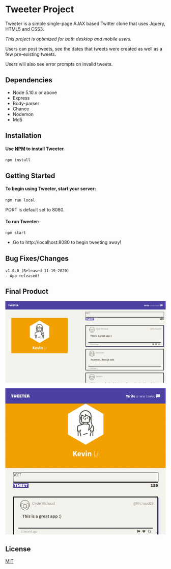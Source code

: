 # Tweeter Project

Tweeter is a simple single-page AJAX based Twitter clone that uses Jquery, HTML5 and CSS3. 

*This project is optimized for both desktop and mobile users.*

Users can post tweets, see the dates that tweets were created as well as a few pre-existing tweets.

Users will also see error prompts on invalid tweets.

## Dependencies

- Node 5.10.x or above
- Express
- Body-parser
- Chance
- Nodemon
- Md5

## Installation

#### Use [NPM](https://www.npmjs.com/package/npm) to install Tweeter.
```
npm install
```

## Getting Started
#### To begin using Tweeter, start your server:
```
npm run local
```

PORT is default set to 8080.

#### To run Tweeter:
```
npm start
```

- Go to http://localhost:8080 to begin tweeting away!

## Bug Fixes/Changes
```
v1.0.0 (Released 11-19-2020)
- App released!
```
## Final Product

!["Screenshot of the Tweeter app in Desktop view"](https://github.com/Kevinli296/tweeter/blob/master/docs/Tweeter-app-desktop-view.jpg?raw=true)

!["Screenshot of the Tweeter app in Mobile view"](https://github.com/Kevinli296/tweeter/blob/master/docs/Tweeter-app-mobile-view.jpg?raw=true)

## License
[MIT](https://choosealicense.com/licenses/mit/)